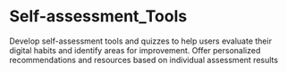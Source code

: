 # Self-assessment_Tools
Develop self-assessment tools and quizzes to help users evaluate their digital habits and identify areas for improvement. Offer personalized recommendations and resources based on individual assessment results
